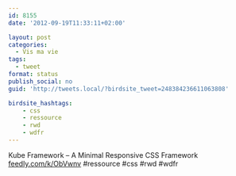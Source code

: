 ```yaml
---
id: 8155
date: '2012-09-19T11:33:11+02:00'

layout: post
categories:
  - Vis ma vie
tags:
  - tweet
format: status
publish_social: no
guid: 'http://tweets.local/?birdsite_tweet=248384236611063808'

birdsite_hashtags:
    - css
    - ressource
    - rwd
    - wdfr
---
```


Kube Framework – A Minimal Responsive CSS Framework [feedly.com/k/ObVwnv](http://feedly.com/k/ObVwnv) #ressource #css #rwd #wdfr